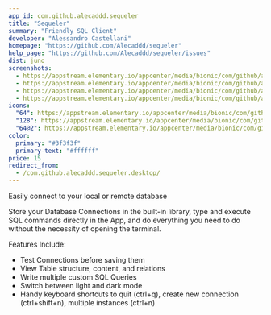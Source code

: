 ```yaml
---
app_id: com.github.alecaddd.sequeler
title: "Sequeler"
summary: "Friendly SQL Client"
developer: "Alessandro Castellani"
homepage: "https://github.com/Alecaddd/sequeler"
help_page: "https://github.com/Alecaddd/sequeler/issues"
dist: juno
screenshots:
  - https://appstream.elementary.io/appcenter/media/bionic/com/github/alecaddd.sequeler/FA03581C42F71814187C3B5072394278/screenshots/image-1_orig.png
  - https://appstream.elementary.io/appcenter/media/bionic/com/github/alecaddd.sequeler/FA03581C42F71814187C3B5072394278/screenshots/image-2_orig.png
  - https://appstream.elementary.io/appcenter/media/bionic/com/github/alecaddd.sequeler/FA03581C42F71814187C3B5072394278/screenshots/image-3_orig.png
  - https://appstream.elementary.io/appcenter/media/bionic/com/github/alecaddd.sequeler/FA03581C42F71814187C3B5072394278/screenshots/image-4_orig.png
icons:
  "64": https://appstream.elementary.io/appcenter/media/bionic/com/github/alecaddd.sequeler/FA03581C42F71814187C3B5072394278/icons/64x64/com.github.alecaddd.sequeler_com.github.alecaddd.sequeler.png
  "128": https://appstream.elementary.io/appcenter/media/bionic/com/github/alecaddd.sequeler/FA03581C42F71814187C3B5072394278/icons/128x128/com.github.alecaddd.sequeler_com.github.alecaddd.sequeler.png
  "64@2": https://appstream.elementary.io/appcenter/media/bionic/com/github/alecaddd.sequeler/FA03581C42F71814187C3B5072394278/icons/64x64@2/com.github.alecaddd.sequeler_com.github.alecaddd.sequeler.png
color:
  primary: "#3f3f3f"
  primary-text: "#ffffff"
price: 15
redirect_from:
  - /com.github.alecaddd.sequeler.desktop/
---
```


<p>Easily connect to your local or remote database</p>
<p>Store your Database Connections in the built-in library, type and execute SQL commands directly in the App, and do everything you need to do without the necessity of opening the terminal.</p>
<p>Features Include:</p>
<ul>
  <li>Test Connections before saving them</li>
  <li>View Table structure, content, and relations</li>
  <li>Write multiple custom SQL Queries</li>
  <li>Switch between light and dark mode</li>
  <li>Handy keyboard shortcuts to quit (ctrl+q), create new connection (ctrl+shift+n), multiple instances (ctrl+n)</li>
</ul>
